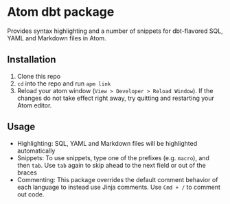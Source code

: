 # Atom dbt package

Provides syntax highlighting and a number of snippets for dbt-flavored SQL, YAML and Markdown files in Atom.

## Installation
1. Clone this repo
2. `cd` into the repo and run `apm link`
3. Reload your atom window (`View > Developer > Reload Window`). If the changes do not take effect right away, try quitting and restarting your Atom editor.

## Usage
* Highlighting: SQL, YAML and Markdown files will be highlighted automatically
* Snippets: To use snippets, type one of the prefixes (e.g. `macro`), and then `tab`. Use `tab` again to skip ahead to the next field or out of the braces
* Commenting: This package overrides the default comment behavior of each language to instead use Jinja comments. Use `Cmd + /` to comment out code.

